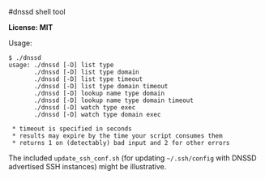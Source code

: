 #dnssd shell tool

**License: MIT**

Usage:

```
$ ./dnssd
usage: ./dnssd [-D] list type
       ./dnssd [-D] list type domain
       ./dnssd [-D] list type timeout
       ./dnssd [-D] list type domain timeout
       ./dnssd [-D] lookup name type domain
       ./dnssd [-D] lookup name type domain timeout
       ./dnssd [-D] watch type exec
       ./dnssd [-D] watch type domain exec

 * timeout is specified in seconds
 * results may expire by the time your script consumes them
 * returns 1 on (detectably) bad input and 2 for other errors
 ```

The included `update_ssh_conf.sh` (for updating `~/.ssh/config` with DNSSD
advertised SSH instances) might be illustrative.